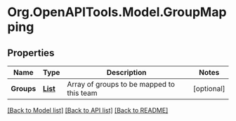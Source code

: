 # Org.OpenAPITools.Model.GroupMapping

## Properties

Name | Type | Description | Notes
------------ | ------------- | ------------- | -------------
**Groups** | [**List<GroupMappingGroupsInner>**](GroupMappingGroupsInner.md) | Array of groups to be mapped to this team | [optional] 

[[Back to Model list]](../README.md#documentation-for-models) [[Back to API list]](../README.md#documentation-for-api-endpoints) [[Back to README]](../README.md)

